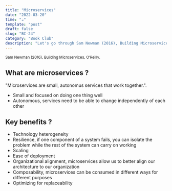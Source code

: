 ```yaml
---
title: "Microservices"
date: "2022-03-20"
time: "☕️"
template: "post"
draft: false
slug: "BC-24"
category: "Book Club"
description: "Let's go through Sam Newman (2016), Building Microservices, Chapter 1. Microservices"
---
```


<sub>Sam Newman (2016), Building Microservices, O′Reilly.</sub>

## What are microservices ?

"Microservices are small, autonomus services that work together.".

- Small and focused on doing one thing well
- Autonomous, services need to be able to change independently of each other

## Key benefits ? 

- Technology heterogeneity
- Resilience, if one component of a system fails, you can isolate the problem while the rest of the system can carry on working
- Scaling
- Ease of deployment
- Organizational alignment, microservices allow us to better align our architecture to our organization
- Composability, microservices can be consumed in different ways for different purposes
- Optimizing for replaceability
